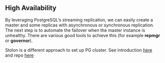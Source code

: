 ## High Availability

By leveraging PostgreSQL’s streaming replication, we can easily create a master and some replicas with asynchronous or synchronous replication. The next step is to automate the failover when the master instance is unhealthy. There are various good tools to achieve this (for example **repmgr** or **governor**).

Stolon is a different approach to set up PG cluster. See introduction [here](https://sgotti.dev/post/stolon-introduction/) and repo [here](https://github.com/sorintlab/stolon)

